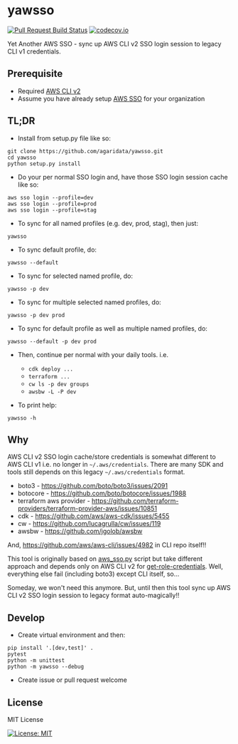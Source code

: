 # yawsso

[![Pull Request Build Status](https://github.com/victorskl/yawsso/workflows/Pull%20Request%20Build/badge.svg)](https://github.com/victorskl/yawsso/actions) [![codecov.io](https://codecov.io/gh/victorskl/yawsso/coverage.svg?branch=master)](https://codecov.io/gh/victorskl/yawsso?branch=master)

Yet Another AWS SSO - sync up AWS CLI v2 SSO login session to legacy CLI v1 credentials.

## Prerequisite

- Required [AWS CLI v2](https://docs.aws.amazon.com/cli/latest/userguide/cli-chap-install.html)
- Assume you have already setup [AWS SSO](https://aws.amazon.com/single-sign-on/) for your organization

## TL;DR

- Install from setup.py file like so:
```commandline
git clone https://github.com/agaridata/yawsso.git
cd yawsso
python setup.py install
```

- Do your per normal SSO login and, have those SSO login session cache like so:
```commandline
aws sso login --profile=dev
aws sso login --profile=prod
aws sso login --profile=stag
```

- To sync for all named profiles (e.g. dev, prod, stag), then just:
```commandline
yawsso
```

- To sync default profile, do:
```commandline
yawsso --default
```

- To sync for selected named profile, do:
```commandline
yawsso -p dev
```

- To sync for multiple selected named profiles, do:
```commandline
yawsso -p dev prod
```

- To sync for default profile as well as multiple named profiles, do:
```commandline
yawsso --default -p dev prod
```

- Then, continue per normal with your daily tools. i.e. 
    - `cdk deploy ...`
    - `terraform ...`
    - `cw ls -p dev groups`
    - `awsbw -L -P dev` 

- To print help:
```commandline
yawsso -h
```

## Why

AWS CLI v2 SSO login cache/store credentials is somewhat different to AWS CLI v1 i.e. no longer in `~/.aws/credentials`. There are many SDK and tools still depends on this legacy `~/.aws/credentials` format.

- boto3 - https://github.com/boto/boto3/issues/2091
- botocore - https://github.com/boto/botocore/issues/1988
- terraform aws provider - https://github.com/terraform-providers/terraform-provider-aws/issues/10851
- cdk - https://github.com/aws/aws-cdk/issues/5455
- cw - https://github.com/lucagrulla/cw/issues/119
- awsbw - https://github.com/jgolob/awsbw

And, https://github.com/aws/aws-cli/issues/4982 in CLI repo itself!!

This tool is originally based on [aws_sso.py](https://gist.github.com/sgtoj/af0ed637b1cc7e869b21a62ef56af5ac) script but take different approach and depends only on AWS CLI v2 for [get-role-credentials](https://awscli.amazonaws.com/v2/documentation/api/latest/reference/sso/get-role-credentials.html). Well, everything else fail (including boto3) except CLI itself, so...

Someday, we won't need this anymore. But, until then this tool sync up AWS CLI v2 SSO login session to legacy format auto-magically!!

## Develop

- Create virtual environment and then:

```
pip install '.[dev,test]' .
pytest
python -m unittest
python -m yawsso --debug
```

- Create issue or pull request welcome

## License

MIT License

[![License: MIT](https://img.shields.io/badge/License-MIT-yellow.svg)](https://opensource.org/licenses/MIT)
